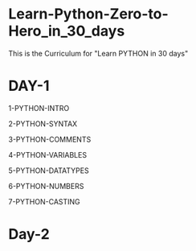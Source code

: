 # Learn-Python-Zero-to-Hero_in_30_days
This is the Curriculum for "Learn PYTHON in 30 days"

# DAY-1

1-PYTHON-INTRO

2-PYTHON-SYNTAX

3-PYTHON-COMMENTS

4-PYTHON-VARIABLES

5-PYTHON-DATATYPES

6-PYTHON-NUMBERS

7-PYTHON-CASTING

# Day-2

